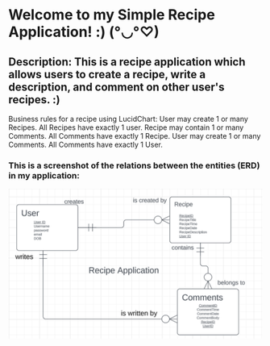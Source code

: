 
# Welcome to my Simple Recipe Application! :)  (°◡°♡)


## Description: This is a recipe application which allows users to create a recipe, write a description, and comment on other user's recipes.   :)

Business rules for a recipe using LucidChart:
User may create 1 or many Recipes.  All Recipes have exactly 1 user.
Recipe may contain 1 or many Comments.  All Comments have exactly 1 Recipe.
User may create 1 or many Comments.  All Comments have exactly 1 User.


### This is a screenshot of the relations between the entities (ERD) in my application: 
![alt text](./public/images/recipe.png)
